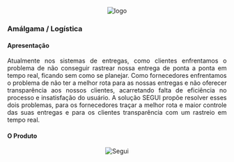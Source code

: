 

<p align="center">
  <img alt="logo" src="https://res.cloudinary.com/yugovtr/image/upload/v1590335418/logo_segui_xmnzxk.svg">
</p>

### Amálgama / Logística

#### Apresentação 
<p align="justify">
  Atualmente nos sistemas de entregas, como clientes enfrentamos o problema de não conseguir rastrear nossa entrega de ponta a ponta em tempo real, ficando sem como se planejar.  Como fornecedores enfrentamos o problema de não ter a melhor rota para as nossas entregas e não oferecer transparência aos nossos clientes, acarretando falta de eficiência no processo e insatisfação do usuário. A solução SEGUI propõe resolver esses dois problemas, para os fornecedores traçar a melhor rota e maior controle das suas entregas e para os clientes transparência com um rastreio em tempo real.
</p>

#### O Produto

<p align="center">
  <img alt="Segui" src="https://res.cloudinary.com/yugovtr/image/upload/v1590335419/sample_adrsjc.gif">
</p>


